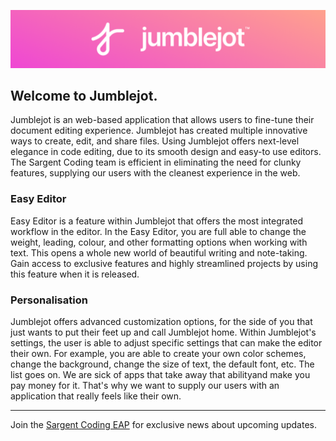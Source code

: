 [![Jumblejot](/assets/AltRevThin.png)](https://jumblejot.glitch.me/) 

## Welcome to Jumblejot.
Jumblejot is an web-based application that allows users to fine-tune their document editing experience. Jumblejot has created multiple innovative ways to create, edit, and share files. Using Jumblejot offers next-level elegance in code editing, due to its smooth design and easy-to use editors. The Sargent Coding team is efficient in eliminating the need for clunky features, supplying our users with the cleanest experience in the web. 
### Easy Editor
Easy Editor is a feature within Jumblejot that offers the most integrated workflow in the editor. In the Easy Editor, you are full able to change the weight, leading, colour, and other formatting options when working with text. This opens a whole new world of beautiful writing and note-taking. Gain access to exclusive features and highly streamlined projects by using this feature when it is released. 
### Personalisation
Jumblejot offers advanced customization options, for the side of you that just wants to put their feet up and call Jumblejot home.
Within Jumblejot's settings, the user is able to adjust specific settings that can make the editor their own. For example, you are able to create your own color schemes, change the background, change the size of text, the default font, etc. The list goes on. We are sick of apps that take away that abilityand make you pay money for it. That's why we want to supply our users with an application that really feels like their own.

<!-- Meet the Team -->

<!-- About Sargent Coding -->

<!-- How you can help. -->

<!-- Helpful Links -->

----
Join the [Sargent Coding EAP](https://beta.saco.ml/eap) for exclusive news about upcoming updates.
